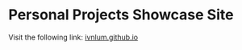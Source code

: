 # Personal Projects Showcase Site

Visit the following link: [ivnlum.github.io](https://ivnlum.github.io/)
